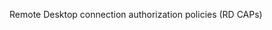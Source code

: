 <Token xmlns:xlink="http://www.w3.org/1999/xlink">Remote Desktop connection authorization policies (RD CAPs)</Token>